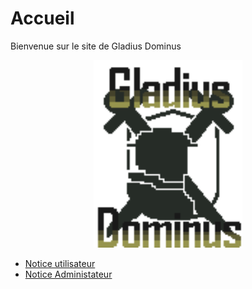 # Accueil

Bienvenue sur le site de Gladius Dominus

<p align="center">
  <img height=300 src="img/logoGladius.png">
</p>


- [Notice utilisateur](userNotice.md)
- [Notice Administateur](adminNotice.md)
